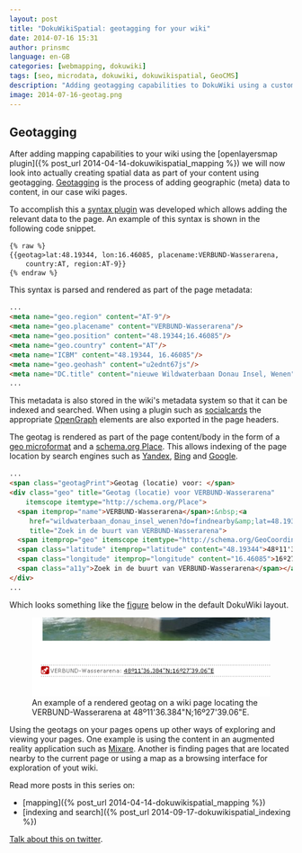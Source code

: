 ```yaml
---
layout: post
title: "DokuWikiSpatial: geotagging for your wiki"
date: 2014-07-16 15:31
author: prinsmc
language: en-GB
categories: [webmapping, dokuwiki]
tags: [seo, microdata, dokuwiki, dokuwikispatial, GeoCMS]
description: "Adding geotagging capabilities to DokuWiki using a custom syntax plugin."
image: 2014-07-16-geotag.png
---
```


## Geotagging

After adding mapping capabilities to your wiki using the 
[openlayersmap plugin]({% post_url 2014-04-14-dokuwikispatial_mapping %}) we will now look 
into actually creating spatial data as part of your content using geotagging. 
[Geotagging](http://en.wikipedia.org/wiki/Geotagging) is the process of adding geographic 
(meta) data to content, in our case wiki pages.


To accomplish this a [syntax plugin](https://www.dokuwiki.org/plugin:geotag) was developed 
which allows adding the relevant data to the page. An example of this syntax is shown in 
the following code snippet.

```
{% raw %}
{{geotag>lat:48.19344, lon:16.46085, placename:VERBUND-Wasserarena, 
    country:AT, region:AT-9}}
{% endraw %}
```

This syntax is parsed and rendered as part of the page metadata:

```html
...
<meta name="geo.region" content="AT-9"/>
<meta name="geo.placename" content="VERBUND-Wasserarena"/>
<meta name="geo.position" content="48.19344;16.46085"/>
<meta name="geo.country" content="AT"/>
<meta name="ICBM" content="48.19344, 16.46085"/>
<meta name="geo.geohash" content="u2ednt67js"/>
<meta name="DC.title" content="nieuwe Wildwaterbaan Donau Insel, Wenen"/>
...
```

This metadata is also stored in the wiki's metadata system so that it can be indexed 
and searched. When using a plugin such as [socialcards](https://www.dokuwiki.org/plugin:socialcards) 
the appropriate [OpenGraph](http://ogp.me/) elements are also exported in the page headers.

The geotag is rendered as part of the page content/body in the form of a 
[geo microformat](http://microformats.org/wiki/geo) and a
[schema.org Place](http://schema.org/Place). This allows indexing of the page location 
by search engines such as [Yandex](https://help.yandex.com/webmaster/schema-org/semantic-faq.xml), 
[Bing](http://www.bing.com/webmaster/help/marking-up-your-site-with-structured-data-3a93e731) 
and [Google](https://support.google.com/webmasters/answer/1211158).

```html
...
<span class="geotagPrint">Geotag (locatie) voor: </span>
<div class="geo" title="Geotag (locatie) voor VERBUND-Wasserarena" 
    itemscope itemtype="http://schema.org/Place">
  <span itemprop="name">VERBUND-Wasserarena</span>:&nbsp;<a 
     href="wildwaterbaan_donau_insel_wenen?do=findnearby&amp;lat=48.19344&amp;lon=16.46085" 
     title="Zoek in de buurt van VERBUND-Wasserarena">
  <span itemprop="geo" itemscope itemtype="http://schema.org/GeoCoordinates">
  <span class="latitude" itemprop="latitude" content="48.19344">48º11'36.384"N</span>;
  <span class="longitude" itemprop="longitude" content="16.46085">16º27'39.06"E</span>
  <span class="a11y">Zoek in de buurt van VERBUND-Wasserarena</span></a></span>
</div>
...
```

Which looks something like the [figure](\#screen) below in the default DokuWiki layout.

<figure id="screen">
  <img src="/img/2014-07-16-geotag.png" alt="geotag example screen capture">
  <figcaption>An example of a rendered geotag on a wiki page locating the 
    VERBUND-Wasserarena at 48º11'36.384"N;16º27'39.06"E.</figcaption>
</figure>

Using the geotags on your pages opens up other ways of exploring and viewing your pages. 
One example is using the content in an augmented reality application such as 
[Mixare](http://www.mixare.org/). Another is finding pages that are located nearby to the 
current page or using a map as a browsing interface for exploration of yout wiki.

Read more posts in this series on:

  - [mapping]({% post_url 2014-04-14-dokuwikispatial_mapping %})
  - [indexing and search]({% post_url 2014-09-17-dokuwikispatial_indexing %})


[Talk about this on twitter](https://twitter.com/GeoDiensten/status/489358340515176448).
